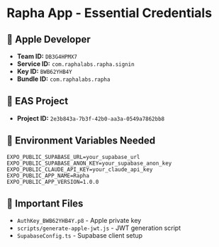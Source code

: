# Rapha App - Essential Credentials

## 🍎 Apple Developer
- **Team ID:** `DB3G4HPMX7`
- **Service ID:** `com.raphalabs.rapha.signin`
- **Key ID:** `BWB62YHB4Y`
- **Bundle ID:** `com.raphalabs.rapha`

## 🚀 EAS Project
- **Project ID:** `2e3b843a-7b3f-42b0-aa3a-0549a7862bb8`

## 🔗 Environment Variables Needed
```
EXPO_PUBLIC_SUPABASE_URL=your_supabase_url
EXPO_PUBLIC_SUPABASE_ANON_KEY=your_supabase_anon_key
EXPO_PUBLIC_CLAUDE_API_KEY=your_claude_api_key
EXPO_PUBLIC_APP_NAME=Rapha
EXPO_PUBLIC_APP_VERSION=1.0.0
```

## 📁 Important Files
- `AuthKey_BWB62YHB4Y.p8` - Apple private key
- `scripts/generate-apple-jwt.js` - JWT generation script
- `SupabaseConfig.ts` - Supabase client setup 